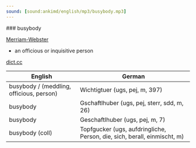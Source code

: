 ```yaml
---
sound: [sound:ankimd/english/mp3/busybody.mp3]
---
```


\### busybody

[Merriam-Webster](https://www.merriam-webster.com/dictionary/busybody)

- an officious or inquisitive person

[dict.cc](https://www.dict.cc/busybody)

| English        | German       |
| -------------- | ------------ |
| busybody / (meddling, officious, person) | Wichtigtuer (ugs, pej, m, 397) |
| busybody | Gschaftlhuber (ugs, pej, sterr, sdd, m, 26) |
| busybody | Geschaftlhuber (ugs, pej, m, 7) |
| busybody (coll) | Topfgucker (ugs, aufdringliche, Person, die, sich, berall, einmischt, m) |
